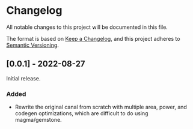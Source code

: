 # Changelog
All notable changes to this project will be documented in this file.

The format is based on [Keep a Changelog](https://keepachangelog.com/en/1.0.0/),
and this project adheres to [Semantic Versioning](https://semver.org/spec/v2.0.0.html).


## [0.0.1] - 2022-08-27
Initial release.
### Added
- Rewrite the original canal from scratch with multiple area, power, and codegen optimizations, which are
  difficult to do using magma/gemstone.
